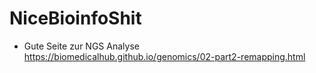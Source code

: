 # NiceBioinfoShit

- Gute Seite zur NGS Analyse
https://biomedicalhub.github.io/genomics/02-part2-remapping.html
